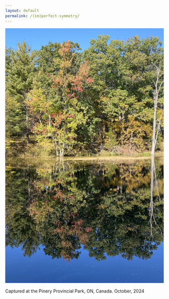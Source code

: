 ```yaml
---
layout: default
permalink: /(im)perfect-symmetry/
---
```


![Captured at the Pinery Provincial Park, ON, Canada. October, 2024](pinery.jpg)

Captured at the Pinery Provincial Park, ON, Canada. October, 2024